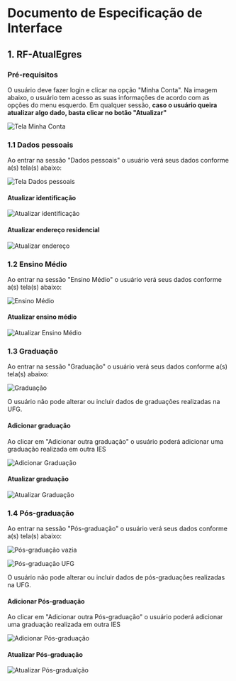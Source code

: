 Documento de Especificação de Interface
=====================================================

## 1. RF-AtualEgres

### Pré-requisitos
O usuário deve fazer login e clicar na opção "Minha Conta".
Na imagem abaixo, o usuário tem acesso as suas informações de acordo com as opções do menu esquerdo.
Em qualquer sessão, **caso o usuário queira atualizar algo dado, basta clicar no botão "Atualizar"**      

![Tela Minha Conta](./anexos/REQ/Prototipos/RF-AtualEgres/dadosPessoaisScroll1.png)

### 1.1 Dados pessoais

Ao entrar na sessão "Dados pessoais" o usuário verá seus dados conforme a(s) tela(s) abaixo:  

![Tela Dados pessoais](./anexos/REQ/Prototipos/RF-AtualEgres/dadosPessoaisScroll1.png)

#### Atualizar identificação

![Atualizar identificação](./anexos/REQ/Prototipos/RF-AtualEgres/atualizarIdentificacao.png)

#### Atualizar endereço residencial

![Atualizar endereço](./anexos/REQ/Prototipos/RF-AtualEgres/atualizarDadosPessoais.png)

### 1.2 Ensino Médio

Ao entrar na sessão "Ensino Médio" o usuário verá seus dados conforme a(s) tela(s) abaixo:

![Ensino Médio](./anexos/REQ/Prototipos/RF-AtualEgres/ensinoMedio.png)

#### Atualizar ensino médio

![Atualizar Ensino Médio](./anexos/REQ/Prototipos/RF-AtualEgres/atualizarEnsinoMedio.png)


### 1.3 Graduação

Ao entrar na sessão "Graduação" o usuário verá seus dados conforme a(s) tela(s) abaixo:

![Graduação](./anexos/REQ/Prototipos/RF-AtualEgres/graduacao.png)

O usuário não pode alterar ou incluir dados de graduações realizadas na UFG.

#### Adicionar graduação

Ao clicar em "Adicionar outra graduação" o usuário poderá adicionar uma graduação realizada em outra IES

![Adicionar Graduação](./anexos/REQ/Prototipos/RF-AtualEgres/adicionarGraduacao.png)

#### Atualizar graduação

![Atualizar Graduação](./anexos/REQ/Prototipos/RF-AtualEgres/atualizarGraduacao.png)

### 1.4 Pós-graduação

Ao entrar na sessão "Pós-graduação" o usuário verá seus dados conforme a(s) tela(s) abaixo:

![Pós-graduação vazia](./anexos/REQ/Prototipos/RF-AtualEgres/posGraduacaoVazia.png)

![Pós-graduação UFG](./anexos/REQ/Prototipos/RF-AtualEgres/posGraduacaoUFG.png)

O usuário não pode alterar ou incluir dados de pós-graduações realizadas na UFG.

#### Adicionar Pós-graduação

Ao clicar em "Adicionar outra Pós-graduação" o usuário poderá adicionar uma graduação realizada em outra IES

![Adicionar Pós-graduação](./anexos/REQ/Prototipos/RF-AtualEgres/adicionarPosGraduacao.png)

#### Atualizar Pós-graduação

![Atualizar Pós-gradualção](./anexos/REQ/Prototipos/RF-AtualEgres/atualizarPosGraduacao.png)
